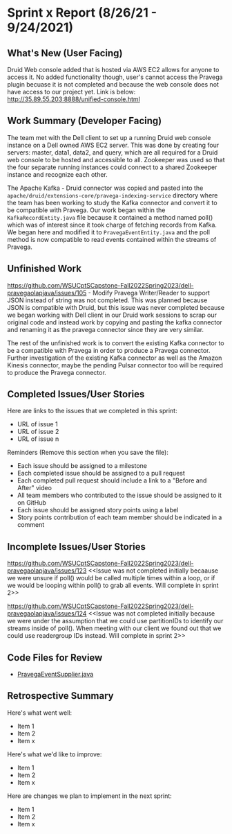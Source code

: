 # Sprint x Report (8/26/21 - 9/24/2021)

## What's New (User Facing)
Druid Web console added that is hosted via AWS EC2 allows for anyone to access it. No added functionality though, user's cannot access the Pravega plugin becuase it is not completed and because the web console does not have access to our project yet. Link is below: 
http://35.89.55.203:8888/unified-console.html

## Work Summary (Developer Facing)
The team met with the Dell client to set up a running Druid web console instance on a Dell owned AWS EC2 server. This was done by creating four servers: master, data1, data2, and query, which are all required for a Druid web console to be hosted and accessible to all. Zookeeper was used so that the four separate running instances could connect to a shared Zookeeper instance and recognize each other. 

The Apache Kafka - Druid connector was copied and pasted into the `apache/druid/extensions-core/pravega-indexing-service` directory where the team has been working to study the Kafka connector and convert it to be compatible with Pravega. Our work began within the `KafkaRecordEntity.java` file because it contained a method named poll() which was of interest since it took charge of fetching records from Kafka. We began here and modified it to `PravegaEventEntity.java` and the poll method is now compatible to read events contained within the streams of Pravega.

## Unfinished Work
https://github.com/WSUCptSCapstone-Fall2022Spring2023/dell-pravegaolapjava/issues/105 - Modify Pravega Writer/Reader to support JSON instead of string was not completed. This was planned because JSON is compatible with Druid, but this issue was never completed because we began working with Dell client in our Druid work sessions to scrap our original code and instead work by copying and pasting the kafka connector and renaming it as the pravega connector since they are very similar.

The rest of the unfinished work is to convert the existing Kafka connector to be a compatible with Pravega in order to produce a Pravega connector. Further investigation of the existing Kafka connector as well as the Amazon Kinesis connector, maybe the pending Pulsar connector too will be required to produce the Pravega connector. 

## Completed Issues/User Stories
Here are links to the issues that we completed in this sprint:

 * URL of issue 1
 * URL of issue 2
 * URL of issue n

 Reminders (Remove this section when you save the file):
  * Each issue should be assigned to a milestone
  * Each completed issue should be assigned to a pull request
  * Each completed pull request should include a link to a "Before and After" video
  * All team members who contributed to the issue should be assigned to it on GitHub
  * Each issue should be assigned story points using a label
  * Story points contribution of each team member should be indicated in a comment
 
 ## Incomplete Issues/User Stories
https://github.com/WSUCptSCapstone-Fall2022Spring2023/dell-pravegaolapjava/issues/123 <<Issue was not completed initially becaause we were unsure if poll() would be called multiple times within a loop, or if we would be looping within poll() to grab all events. Will complete in sprint 2>>

https://github.com/WSUCptSCapstone-Fall2022Spring2023/dell-pravegaolapjava/issues/124 <<Issue was not completed initially because we were under the assumption that we could use partitionIDs to identify our streams inside of poll(). When meeting with our client we found out that we could use readergroup IDs instead. Will complete in sprint 2>>

## Code Files for Review
 * [PravegaEventSupplier.java](https://github.com/jose-robles2/druid/blob/pravega-index-service/extensions-core/pravega-indexing-service/src/main/java/org/apache/druid/indexing/kafka/PravegaEventSupplier.java)
 
## Retrospective Summary
Here's what went well:
  * Item 1
  * Item 2
  * Item x
 
Here's what we'd like to improve:
   * Item 1
   * Item 2
   * Item x
  
Here are changes we plan to implement in the next sprint:
   * Item 1
   * Item 2
   * Item x
